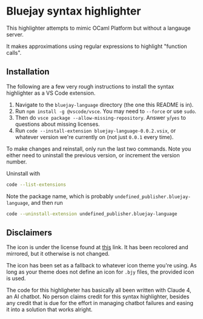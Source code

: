 
# Bluejay syntax highlighter

This highlighter attempts to mimic OCaml Platform but without a langauge server.

It makes approximations using regular expressions to highlight "function calls".

## Installation

The following are a few very rough instructions to install the syntax highlighter
as a VS Code extension.

1. Navigate to the `bluejay-language` directory (the one this README is in).
2. Run `npm install -g @vscode/vsce`. You may need to `--force` or use `sudo`.
3. Then do `vsce package --allow-missing-repository`. Answer `y`/`yes` to questions about missing licenses.
4. Run `code --install-extension bluejay-language-0.0.2.vsix`, or whatever version we're currently on (not just `0.0.1` every time).

To make changes and reinstall, only run the last two commands. Note you either need to
uninstall the previous version, or increment the version number.

Uninstall with

```sh
code --list-extensions
```

Note the package name, which is probably `undefined_publisher.bluejay-language`, and then run

```sh
code --uninstall-extension undefined_publisher.bluejay-language
```

## Disclaimers

The icon is under the license found at [this](https://uxwing.com/license/) link.
It has been recolored and mirrored, but it otherwise is not changed.

The icon has been set as a fallback to whatever icon theme you're using. As long
as your theme does not define an icon for `.bjy` files, the provided icon is used.

The code for this highligheter has basically all been written with Claude 4, an
AI chatbot. No person claims credit for this syntax highlighter, besides any credit
that is due for the effort in managing chatbot failures and easing it into a solution
that works alright.